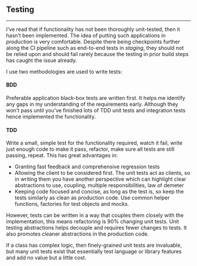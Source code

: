 ## Testing
---
I’ve read that if functionality has not been thoroughly unit-tested, then it hasn’t been implemented. The idea of putting such applications in *production* is very comfortable.  Despite there being checkpoints further along the CI pipeline such as end-to-end tests in *staging*, they should not be relied upon and should fail rarely because the testing in prior build steps has caught the issue already.  

I use two methodologies are used to write tests:

#### BDD

Preferable application black-box tests are written first. It helps me identify any gaps in my understanding of the requirements early.  Although they won’t pass until you’ve finished lots of TDD unit tests and integration tests hence implemented the functionality.

#### TDD 

Write a small, simple test for the functionality required, watch it fail, write just enough code to make it pass, refactor, make sure all tests are still passing, repeat. This has great advantages in:

* Granting fast feedback and comprehensive regression tests  
* Allowing the client to be considered first. The unit tests act as clients, so in writing them you have another perspective which can highlight clear abstractions to use, coupling, multiple responsibilities,  law of demeter  
* Keeping code focused and concise, as long as the test is, so keep the tests similarly as clean as production code.  Use common helper functions, factories for test objects and mocks.

However,  tests can be written in a way that couples them closely with the implementation, this means refactoring is 90% changing unit tests. Unit testing abstractions helps decouple and requires fewer changes to tests. 
It also promotes cleaner abstractions in the production code. 

If a class has complex logic, then finely-grained unit tests are invaluable, but many unit tests exist that essentially test language or library features and add no value but a little cost.

